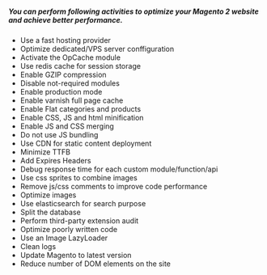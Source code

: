 ##### *You can perform following activities to optimize your Magento 2 website and achieve better performance.* #####

* Use a fast hosting provider
* Optimize dedicated/VPS server conffiguration
* Activate the OpCache module
* Use redis cache for session storage
* Enable GZIP compression
* Disable not-required modules
* Enable production mode
* Enable varnish full page cache
* Enable Flat categories and products
* Enable CSS, JS and html minification
* Enable JS and CSS merging
* Do not use JS bundling
* Use CDN for static content deployment
* Minimize TTFB
* Add Expires Headers
* Debug response time for each custom module/function/api
* Use css sprites to combine images
* Remove js/css comments to improve code performance
* Optimize images 
* Use elasticsearch for search purpose
* Split the database
* Perform third-party extension audit
* Optimize poorly written code
* Use an Image LazyLoader
* Clean logs
* Update Magento to latest version
* Reduce number of DOM elements on the site


